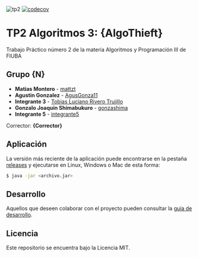 ![tp2](https://github.com/mattzt/algo3_tp2_algothieft/actions/workflows/build.yml/badge.svg) [![codecov](https://codecov.io/gh/mattzt/algo3_tp2_algothieft/branch/tp2_algothieft/graph/badge.svg)](https://codecov.io/gh/mattzt/algo3_tp2_algothieft)

# TP2 Algoritmos 3: {AlgoThieft} 

Trabajo Práctico número 2 de la materia Algoritmos y Programación III de FIUBA

## Grupo {N}

* **Matias Montero** - [mattzt](https://github.com/mattzt)
* **Agustin Gonzalez** - [AgusGonza11](https://github.com/Agusgonza11)
* **Integrante 3** - [Tobias Luciano Rivero Trujillo](https://github.com/integrante3)
* **Gonzalo Joaquín Shimabukuro** - [gonzashima](https://github.com/gonzashima)
* **Integrante 5** - [integrante5](https://github.com/integrante5)

Corrector: **{Corrector}**

## Aplicación

La versión más reciente de la aplicación puede encontrarse en la pestaña [releases](https://github.com/mattzt/algo3_tp2_algothieft/releases/latest) y ejecutarse en Linux, Windows o Mac de esta forma:

```bash
$ java -jar <archivo.jar>
```

## Desarrollo

Aquellos que deseen colaborar con el proyecto pueden consultar la [guía de desarrollo](./docs/Desarrollo.md).

## Licencia

Este repositorio se encuentra bajo la Licencia MIT.
